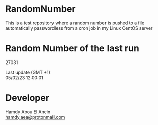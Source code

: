 # RandomNumber    
This is a test repository where a random number is pushed to a file automatically passwordless from a cron job in my Linux CentOS server    
# Random Number of the last run   
27031
      
Last update (GMT +1)    
05/02/23 12:00:01
# Developer    
Hamdy Abou El Anein   
hamdy.aea@protonmail.com
